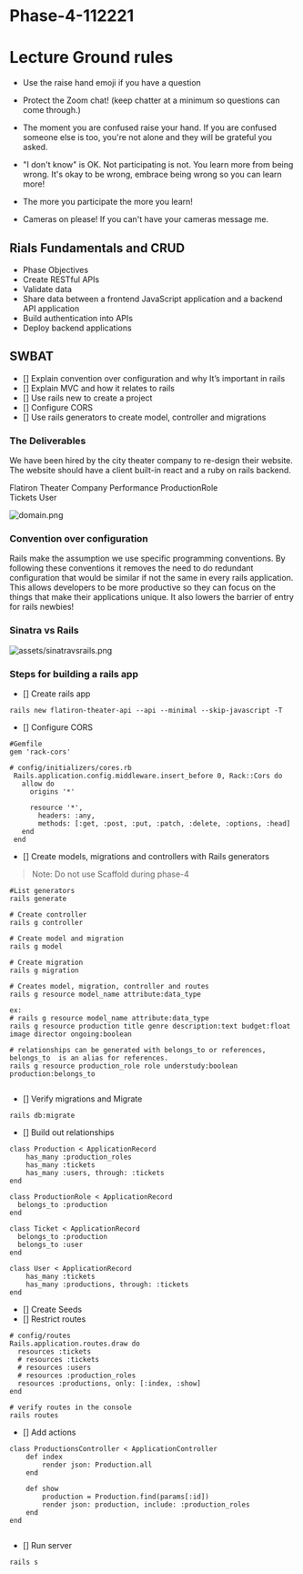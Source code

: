# Phase-4-112221

# Lecture Ground rules 
- Use the raise hand emoji if you have a question 
- Protect the Zoom chat! (keep chatter at a minimum so questions can come through.) 
- The moment you are confused raise your hand. If you are confused someone else is too, you're not alone and they will be grateful you asked. 
- "I don't know" is OK. Not participating is not. You learn more from being wrong. It's okay to be wrong, embrace being wrong so you can learn more! 

- The more you participate the more you learn! 

- Cameras on please! If you can't have your cameras message me. 
## Rials Fundamentals and CRUD

- Phase Objectives 
- Create RESTful APIs
- Validate data
- Share data between a frontend JavaScript application and a backend API application
- Build authentication into APIs
- Deploy backend applications
## SWBAT


- [] Explain convention over configuration and why It’s important in rails
- [] Explain MVC and how it relates to rails
- [] Use rails new to create a project 
- [] Configure CORS
- [] Use rails generators to create model, controller and migrations 


### The Deliverables 
We have been hired by the city theater company to re-design their website.
The website should have a client built-in react and a ruby on rails backend. 

Flatiron Theater Company 
Performance
ProductionRole  
Tickets
User 

![domain.png](assets/domain.png)

### Convention over configuration

Rails make the assumption we use specific programming conventions. By following these conventions it removes the need to do redundant configuration that would be similar if not the same in every rails application. 
This allows developers to be more productive so they can focus on the things that make their applications unique. It also lowers the barrier of entry for rails newbies! 

### Sinatra vs Rails
![assets/sinatravsrails.png](assets/sinatravsrails.png)

### Steps for building a rails app 
- [] Create rails app
```
rails new flatiron-theater-api --api --minimal --skip-javascript -T

```

- [] Configure CORS
```
#Gemfile
gem 'rack-cors'

# config/initializers/cores.rb
 Rails.application.config.middleware.insert_before 0, Rack::Cors do
   allow do
     origins '*'

     resource '*',
       headers: :any,
       methods: [:get, :post, :put, :patch, :delete, :options, :head]
   end
 end

```
- [] Create models, migrations and controllers with Rails generators 
> Note: Do not use Scaffold during phase-4 
```
#List generators 
rails generate

# Create controller 
rails g controller 

# Create model and migration
rails g model

# Create migration 
rails g migration 

# Creates model, migration, controller and routes 
rails g resource model_name attribute:data_type 

ex:
# rails g resource model_name attribute:data_type 
rails g resource production title genre description:text budget:float image director ongoing:boolean

# relationships can be generated with belongs_to or references, belongs_to  is an alias for references. 
rails g resource production_role role understudy:boolean production:belongs_to


```

- [] Verify migrations and Migrate 

```
rails db:migrate
```

- [] Build out relationships 

```
class Production < ApplicationRecord
    has_many :production_roles
    has_many :tickets
    has_many :users, through: :tickets
end

class ProductionRole < ApplicationRecord
  belongs_to :production
end

class Ticket < ApplicationRecord
  belongs_to :production
  belongs_to :user
end

class User < ApplicationRecord
    has_many :tickets
    has_many :productions, through: :tickets
end

```

- [] Create Seeds
- [] Restrict routes 
```
# config/routes
Rails.application.routes.draw do
  resources :tickets
  # resources :tickets
  # resources :users
  # resources :production_roles
  resources :productions, only: [:index, :show]
end

# verify routes in the console 
rails routes 

```

- [] Add actions
```
class ProductionsController < ApplicationController
    def index
        render json: Production.all
    end 

    def show
        production = Production.find(params[:id])
        render json: production, include: :production_roles
    end
end


```

- [] Run server 

```
rails s
```